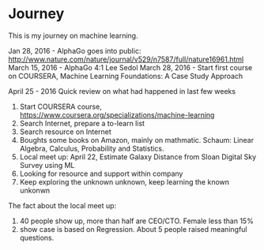 # Journey

This is my journey on machine learning. 

Jan 28, 2016 - AlphaGo goes into public: http://www.nature.com/nature/journal/v529/n7587/full/nature16961.html
March 15, 2016 - AlphaGo 4:1 Lee Sedol
March 28, 2016 - Start first course on COURSERA, Machine Learning Foundations: A Case Study Approach

April 25 - 2016
Quick review on what had happened in last few weeks
1. Start COURSERA course, https://www.coursera.org/specializations/machine-learning
2. Search Internet, prepare a to-learn list
3. Search resource on Internet
4. Boughts some books on Amazon, mainly on mathmatic. Schaum: Linear Algebra, Calculus, Probability and Statistics. 
5. Local meet up: April 22, Estimate Galaxy Distance from Sloan Digital Sky Survey using ML
6. Looking for resource and support within company
7. Keep exploring the unknown unknown, keep learning the known unkonwn

The fact about the local meet up:
1. 40 people show up, more than half are CEO/CTO. Female less than 15%
2. show case is based on Regression. About 5 people raised meaningful questions. 
